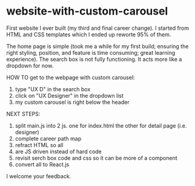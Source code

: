 # website-with-custom-carousel

First website I ever built (my third and final career change). I started from HTML and CSS templates which I ended up reworte 95% of them. 

The home page is simple (took me a while for my first build; ensuring the right styling, position, and feature is time consuming; great learning experience).  The search box is not fully functioning.  It acts more like a dropdown for now.

HOW TO get to the webpage with custom carousel:
1) type "UX D" in the search box
2) click on "UX Designer" in the dropdown list
3) my custom carousel is right below the header

NEXT STEPS:
1) split main.js into 2 js.  one for index.html the other for detail page (i.e. designer)
2) complete career path map
3) refract HTML so all <li> are JS driven instead of hard code
4) revisit serch box code and css so it can be more of a component
5) convert all to React.js
  
I welcome your feedback.
